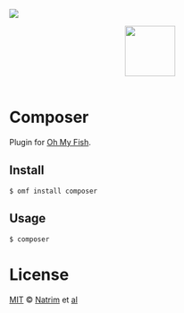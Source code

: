 ![][license-badge]

<div align="center">
  <a href="http://github.com/oh-my-fish/oh-my-fish">
  <img width=90px  src="https://cloud.githubusercontent.com/assets/8317250/8510172/f006f0a4-230f-11e5-98b6-5c2e3c87088f.png">
  </a>
</div>
<br>

# Composer

Plugin for [Oh My Fish][omf-link].

## Install

```fish
$ omf install composer
```


## Usage

```fish
$ composer
```

# License

[MIT][mit] © [Natrim][author] et [al][contributors]


[mit]:            http://opensource.org/licenses/MIT
[author]:         http://github.com/natrim
[contributors]:   https://github.com/oh-my-fish/plugin-composer/graphs/contributors
[omf-link]:       https://www.github.com/oh-my-fish/oh-my-fish

[license-badge]:  https://img.shields.io/badge/license-MIT-007EC7.svg?style=flat-square
